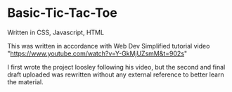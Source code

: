 # Basic-Tic-Tac-Toe
Written in CSS, Javascript, HTML

This was written in accordance with Web Dev Simplified tutorial video "https://www.youtube.com/watch?v=Y-GkMjUZsmM&t=902s"

I first wrote the project loosley following his video, but the second and final draft uploaded was rewritten without any external reference to better learn the material. 
